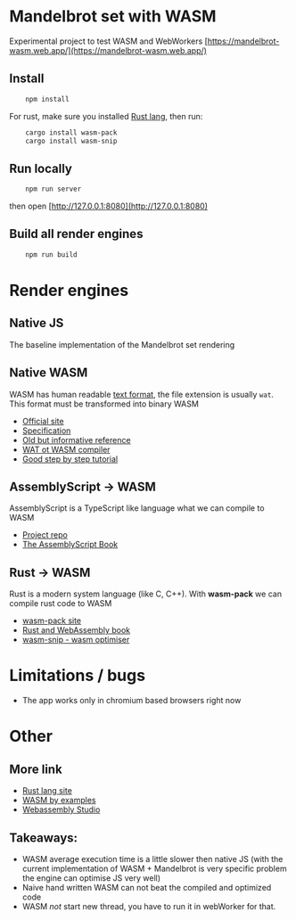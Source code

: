 # Mandelbrot set with WASM

Experimental project to test WASM and WebWorkers
[https://mandelbrot-wasm.web.app/](https://mandelbrot-wasm.web.app/)

## Install

```bash
    npm install
```

For rust, make sure you installed [Rust lang](https://www.rust-lang.org/), then run:

```bash
    cargo install wasm-pack
    cargo install wasm-snip
``` 

## Run locally

```bash
    npm run server
```

then open [http://127.0.0.1:8080](http://127.0.0.1:8080)

## Build all render engines

```bash
    npm run build
```


# Render engines

## Native JS

The baseline implementation of the Mandelbrot set rendering

## Native WASM

WASM has human readable [text format](https://webassembly.org/docs/text-format/), the file extension is usually `wat`.
This format must be transformed into binary WASM
 
- [Official site](https://webassembly.org/)
- [Specification](https://webassembly.github.io/spec/core/index.html)
- [Old but informative reference](https://github.com/sunfishcode/wasm-reference-manual/blob/master/WebAssembly.md)
- [WAT ot WASM compiler](https://github.com/AssemblyScript/wabt.js)
- [Good step by step tutorial](https://blog.scottlogic.com/2018/04/26/webassembly-by-hand.html)

## AssemblyScript -> WASM

AssemblyScript is a TypeScript like language what we can compile to WASM

- [Project repo](https://github.com/AssemblyScript/docs/blob/master/README.md)
- [The AssemblyScript Book](https://docs.assemblyscript.org/) 

## Rust -> WASM

Rust is a modern system language (like C, C++). With **wasm-pack** we can compile rust code to WASM

- [wasm-pack site](https://rustwasm.github.io/wasm-pack/)
- [Rust and WebAssembly book](https://rustwasm.github.io/docs/book/)
- [wasm-snip - wasm optimiser](https://github.com/rustwasm/wasm-snip)

# Limitations / bugs

- The app works only in chromium based browsers right now

# Other

## More link

- [Rust lang site](https://www.rust-lang.org/)
- [WASM by examples](https://wasmbyexample.dev/)
- [Webassembly Studio](https://webassembly.studio)

## Takeaways:

- WASM average execution time is a little slower then native JS (with the current implementation of WASM + Mandelbrot is very specific problem the engine can optimise JS very well)
- Naive hand written WASM can not beat the compiled and optimized code
- WASM *not* start new thread, you have to run it in webWorker for that.
 
